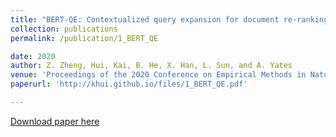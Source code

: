 ```yaml
---
title: "BERT-QE: Contextualized query expansion for document re-ranking"
collection: publications
permalink: /publication/1_BERT_QE

date: 2020
author: Z. Zheng, Hui, Kai, B. He, X. Han, L. Sun, and A. Yates
venue: 'Proceedings of the 2020 Conference on Empirical Methods in Natural Language Processing: Findings'
paperurl: 'http://khui.github.io/files/1_BERT_QE.pdf'

---
```

[Download paper here](https://www.aclweb.org/anthology/2020.findings-emnlp.424)

